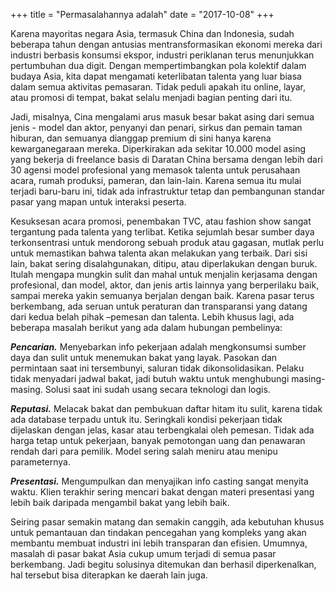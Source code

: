 +++
title = "Permasalahannya adalah"
date = "2017-10-08"
+++

Karena mayoritas negara Asia, termasuk China dan Indonesia, sudah beberapa tahun dengan antusias mentransformasikan ekonomi mereka dari industri berbasis konsumsi ekspor, industri periklanan terus menunjukkan pertumbuhan dua digit. Dengan mempertimbangkan pola kolektif dalam budaya Asia, kita dapat mengamati keterlibatan talenta yang luar biasa dalam semua aktivitas pemasaran. Tidak peduli apakah itu online, layar, atau promosi di tempat, bakat selalu menjadi bagian penting dari itu.

Jadi, misalnya, Cina mengalami arus masuk besar bakat asing dari semua jenis - model dan aktor, penyanyi dan penari, sirkus dan pemain taman hiburan, dan semuanya dianggap premium di sini hanya karena kewarganegaraan mereka. Diperkirakan ada sekitar 10.000 model asing yang bekerja di freelance basis di Daratan China bersama dengan lebih dari 30 agensi model profesional yang memasok talenta untuk perusahaan acara, rumah produksi, pameran, dan lain-lain. Karena semua itu mulai terjadi baru-baru ini, tidak ada infrastruktur tetap dan pembangunan standar pasar yang mapan untuk interaksi peserta.

Kesuksesan acara promosi, penembakan TVC, atau fashion show sangat tergantung pada talenta yang terlibat. Ketika sejumlah besar sumber daya terkonsentrasi untuk mendorong sebuah produk atau gagasan, mutlak perlu untuk memastikan bahwa talenta akan melakukan yang terbaik. Dari sisi lain, bakat sering disalahgunakan, ditipu, atau diperlakukan dengan buruk. Itulah mengapa mungkin sulit dan mahal untuk menjalin kerjasama dengan profesional, dan model, aktor, dan jenis artis lainnya yang berperilaku baik, sampai mereka yakin semuanya berjalan dengan baik. 
Karena pasar terus berkembang, ada seruan untuk peraturan dan transparansi yang datang dari kedua belah pihak –pemesan dan talenta. Lebih khusus lagi, ada beberapa masalah berikut yang ada dalam hubungan pembelinya:

***Pencarian.*** Menyebarkan info pekerjaan adalah mengkonsumsi sumber daya dan sulit untuk menemukan bakat yang layak. Pasokan dan permintaan saat ini tersembunyi, saluran tidak dikonsolidasikan. Pelaku tidak menyadari jadwal bakat, jadi butuh waktu untuk menghubungi masing-masing. Solusi saat ini sudah usang secara teknologi dan logis.

***Reputasi.*** Melacak bakat dan pembukuan daftar hitam itu sulit, karena tidak ada database terpadu untuk itu. Seringkali kondisi pekerjaan tidak dijelaskan dengan jelas, kasar atau terbengkalai oleh pemesan. Tidak ada harga tetap untuk pekerjaan, banyak pemotongan uang dan penawaran rendah dari para pemilik. Model sering salah meniru atau menipu parameternya.

***Presentasi.*** Mengumpulkan dan menyajikan info casting sangat menyita waktu. Klien terakhir sering mencari bakat dengan materi presentasi yang lebih baik daripada mengambil bakat yang lebih baik.

Seiring pasar semakin matang dan semakin canggih, ada kebutuhan khusus untuk pemantauan dan tindakan pencegahan yang kompleks yang akan membantu membuat industri ini lebih transparan dan efisien. Umumnya, masalah di pasar bakat Asia cukup umum terjadi di semua pasar berkembang. Jadi begitu solusinya ditemukan dan berhasil diperkenalkan, hal tersebut bisa diterapkan ke daerah lain juga.
